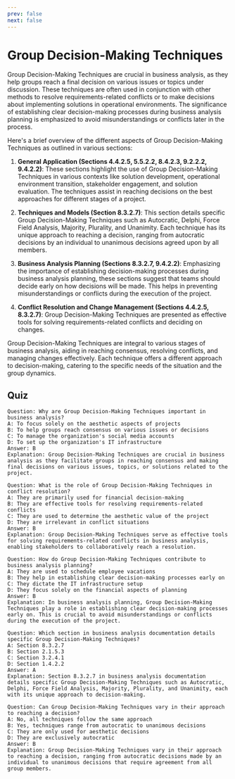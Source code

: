```yaml
---
prev: false
next: false
---
```


# Group Decision-Making Techniques

Group Decision-Making Techniques are crucial in business analysis, as they help groups reach a final decision on various issues or topics under discussion. These techniques are often used in conjunction with other methods to resolve requirements-related conflicts or to make decisions about implementing solutions in operational environments. The significance of establishing clear decision-making processes during business analysis planning is emphasized to avoid misunderstandings or conflicts later in the process.

Here's a brief overview of the different aspects of Group Decision-Making Techniques as outlined in various sections:

1. **General Application (Sections 4.4.2.5, 5.5.2.2, 8.4.2.3, 9.2.2.2, 9.4.2.2)**: These sections highlight the use of Group Decision-Making Techniques in various contexts like solution development, operational environment transition, stakeholder engagement, and solution evaluation. The techniques assist in reaching decisions on the best approaches for different stages of a project.

2. **Techniques and Models (Section 8.3.2.7)**: This section details specific Group Decision-Making Techniques such as Autocratic, Delphi, Force Field Analysis, Majority, Plurality, and Unanimity. Each technique has its unique approach to reaching a decision, ranging from autocratic decisions by an individual to unanimous decisions agreed upon by all members.

3. **Business Analysis Planning (Sections 8.3.2.7, 9.4.2.2)**: Emphasizing the importance of establishing decision-making processes during business analysis planning, these sections suggest that teams should decide early on how decisions will be made. This helps in preventing misunderstandings or conflicts during the execution of the project.

4. **Conflict Resolution and Change Management (Sections 4.4.2.5, 8.3.2.7)**: Group Decision-Making Techniques are presented as effective tools for solving requirements-related conflicts and deciding on changes.

Group Decision-Making Techniques are integral to various stages of business analysis, aiding in reaching consensus, resolving conflicts, and managing changes effectively. Each technique offers a different approach to decision-making, catering to the specific needs of the situation and the group dynamics.

## Quiz

```quiz
Question: Why are Group Decision-Making Techniques important in business analysis?
A: To focus solely on the aesthetic aspects of projects
B: To help groups reach consensus on various issues or decisions
C: To manage the organization's social media accounts
D: To set up the organization's IT infrastructure
Answer: B
Explanation: Group Decision-Making Techniques are crucial in business analysis as they facilitate groups in reaching consensus and making final decisions on various issues, topics, or solutions related to the project.

Question: What is the role of Group Decision-Making Techniques in conflict resolution?
A: They are primarily used for financial decision-making
B: They are effective tools for resolving requirements-related conflicts
C: They are used to determine the aesthetic value of the project
D: They are irrelevant in conflict situations
Answer: B
Explanation: Group Decision-Making Techniques serve as effective tools for solving requirements-related conflicts in business analysis, enabling stakeholders to collaboratively reach a resolution.

Question: How do Group Decision-Making Techniques contribute to business analysis planning?
A: They are used to schedule employee vacations
B: They help in establishing clear decision-making processes early on
C: They dictate the IT infrastructure setup
D: They focus solely on the financial aspects of planning
Answer: B
Explanation: In business analysis planning, Group Decision-Making Techniques play a role in establishing clear decision-making processes early on. This is crucial to avoid misunderstandings or conflicts during the execution of the project.

Question: Which section in business analysis documentation details specific Group Decision-Making Techniques?
A: Section 8.3.2.7
B: Section 2.1.5.3
C: Section 3.2.4.1
D: Section 1.4.2.2
Answer: A
Explanation: Section 8.3.2.7 in business analysis documentation details specific Group Decision-Making Techniques such as Autocratic, Delphi, Force Field Analysis, Majority, Plurality, and Unanimity, each with its unique approach to decision-making.

Question: Can Group Decision-Making Techniques vary in their approach to reaching a decision?
A: No, all techniques follow the same approach
B: Yes, techniques range from autocratic to unanimous decisions
C: They are only used for aesthetic decisions
D: They are exclusively autocratic
Answer: B
Explanation: Group Decision-Making Techniques vary in their approach to reaching a decision, ranging from autocratic decisions made by an individual to unanimous decisions that require agreement from all group members.

```
